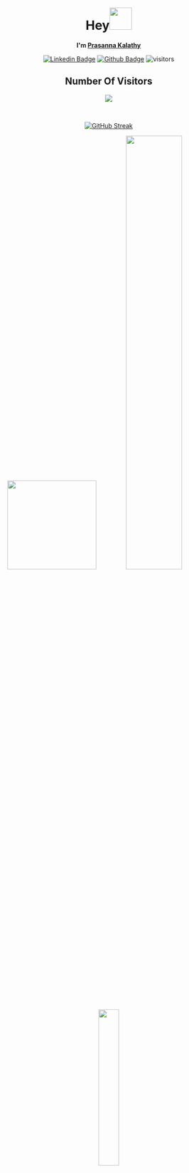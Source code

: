 <div align="center">

# Hey<img src="https://media.giphy.com/media/ZCGiYQPSdpcB2ks3pG/giphy.gif" width="50">


**I'm [Prasanna Kalathy](https://github.com/Prasanna-Kalathy/)**
<br> 

[![Linkedin Badge](https://img.shields.io/badge/LinkedIn-0077B5?style=flat-square&logo=linkedin&logoColor=white)](https://www.linkedin.com/in/prasannakalathy)
[![Github Badge](https://img.shields.io/badge/-Github-232323?style=flat-square&logo=Github&logoColor=white)](https://github.com/Prasanna-Kalathy/)
![visitors](https://visitor-badge.laobi.icu/badge?page_id=Prasanna-Kalathy/)

<div align="center">

## Number Of Visitors   

<p><img align="center" src="https://profile-counter.glitch.me/{Prasanna-kalathy}/count.svg" /></p><br>
</div>
<div align="center">

 [![GitHub Streak](http://github-readme-streak-stats.herokuapp.com?user=Prasanna-Kalathy&theme=github-dark&date_format=M%20j%5B%2C%20Y%5D)](https://git.io/streak-stats)
 
</div>
<p align="center">
  <img height="200em" src="https://github-readme-stats.vercel.app/api/top-langs/?username=Prasanna-Kalathy&theme=radical&hide_border=true" />
  <img width="50%" src="https://github-readme-stats.vercel.app/api?username=Prasanna-Kalathy&theme=radical&show_icons=true&hide_border=true"/>
</p>

<div align="center">
<!--img align="center" width="40%" src="https://media1.giphy.com/media/LGI3em559HcrlzZxyJ/giphy.gif" /-->
<img align="center" width="30%" src="https://media0.giphy.com/media/EIiJp9cQ3GeEU/giphy.webp" />
</div>
